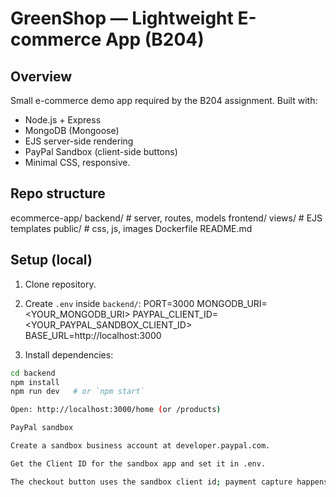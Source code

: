 # GreenShop — Lightweight E-commerce App (B204)

## Overview
Small e-commerce demo app required by the B204 assignment. Built with:
- Node.js + Express
- MongoDB (Mongoose)
- EJS server-side rendering
- PayPal Sandbox (client-side buttons)
- Minimal CSS, responsive.

## Repo structure
ecommerce-app/
backend/ # server, routes, models
frontend/
views/ # EJS templates
public/ # css, js, images
Dockerfile
README.md


## Setup (local)
1. Clone repository.
2. Create `.env` inside `backend/`:
PORT=3000
MONGODB_URI=<YOUR_MONGODB_URI>
PAYPAL_CLIENT_ID=<YOUR_PAYPAL_SANDBOX_CLIENT_ID>
BASE_URL=http://localhost:3000

3. Install dependencies:
```bash
cd backend
npm install
npm run dev   # or `npm start`

Open: http://localhost:3000/home (or /products)

PayPal sandbox

Create a sandbox business account at developer.paypal.com.

Get the Client ID for the sandbox app and set it in .env.

The checkout button uses the sandbox client id; payment capture happens client-side (sandbox) and then the server records the order via /orders/api.